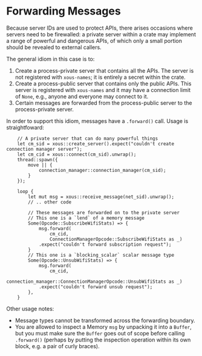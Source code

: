 # Forwarding Messages

Because server IDs are used to protect APIs, there arises occasions where
servers need to be firewalled: a private server within a crate may implement
a range of powerful and dangerous APIs, of which only a small portion should
be revealed to external callers.

The general idiom in this case is to:

1. Create a process-private server that contains all the APIs. The server is not registered with `xous-names`; it is entirely a secret within the crate.
2. Create a process-public server that contains only the public APIs. This server is registered with `xous-names` and it may have a connection limit of `None`, e.g., anyone and everyone may connect to it.
3. Certain messages are forwarded from the process-public server to the process-private server.

In order to support this idiom, messages have a `.forward()` call. Usage is straightfoward:

```rust,noplayground,ignore
    // A private server that can do many powerful things
    let cm_sid = xous::create_server().expect("couldn't create connection manager server");
    let cm_cid = xous::connect(cm_sid).unwrap();
    thread::spawn({
        move || {
            connection_manager::connection_manager(cm_sid);
        }
    });

    loop {
        let mut msg = xous::receive_message(net_sid).unwrap();
        // .. other code

        // These messages are forwarded on to the private server
        // This one is a `lend` of a memory message
        Some(Opcode::SubscribeWifiStats) => {
            msg.forward(
                cm_cid,
                ConnectionManagerOpcode::SubscribeWifiStats as _)
            .expect("couldn't forward subscription request");
        }
        // This one is a `blocking_scalar` scalar message type
        Some(Opcode::UnsubWifiStats) => {
            msg.forward(
                cm_cid,
                connection_manager::ConnectionManagerOpcode::UnsubWifiStats as _)
            .expect("couldn't forward unsub request");
        },
    }
```

Other usage notes:
- Message types cannot be transformed across the forwarding boundary.
- You are allowed to inspect a Memory `msg` by unpacking it into a `Buffer`, but you must make sure the `Buffer` goes out of scope before calling `.forward()` (perhaps by putting the inspection operation within its own block, e.g. a pair of curly braces).

